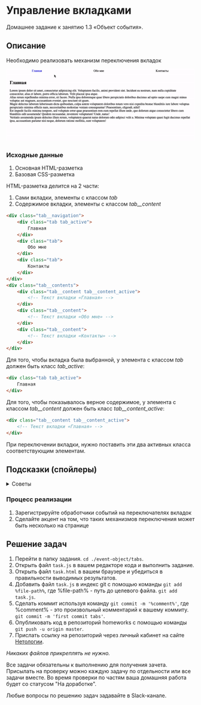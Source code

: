 # Управление вкладками

Домашнее задание к занятию 1.3 «Объект события».

## Описание 

Необходимо реализовать механизм переключения вкладок

![Demo](./demo.gif)

### Исходные данные

1. Основная HTML-разметка
2. Базовая CSS-разметка

HTML-разметка делится на 2 части:

1. Сами вкладки, элементы с классом *tab*
2. Содержимое вкладки, элементы с классом *tab__content*

```html
<div class="tab__navigation">
    <div class="tab tab_active">
        Главная
    </div>
    <div class="tab">
        Обо мне
    </div>
    <div class="tab">
        Контакты
    </div>
</div>
<div class="tab__contents">
    <div class="tab__content tab__content_active">
        <!-- Текст вкладки «Главная» -->
    </div>
    <div class="tab__content">
        <!-- Текст вкладки «Обо мне» -->
    </div>
    <div class="tab__content">
        <!-- Текст вкладки «Контакты» -->
    </div>
</div>
```

Для того, чтобы вкладка была выбранной, у элемента с классом *tab* должен быть класс
*tab_active*:

```html
<div class="tab tab_active">
    Главная
</div>
```

Для того, чтобы показывалось верное содержимое, у элемента с классом *tab__content*
должен быть класс *tab__content_active*:

```html
<div class="tab__content tab__content_active">
    <!-- Текст вкладки «Главная» -->
</div>
```

При переключении вкладки, нужно поставить эти два активных класса соответствующим
элементам.

## Подсказки (спойлеры)

<details>
<summary>Советы</summary>

Для удобного нахождения индекса вкладки, можно использовать метод
indexOf в найденном массиве вкладок *.tab*. Найденный индекс можно использовать
для показа нужного содержимого *.tab__content*

</details>

### Процесс реализации

1. Зарегистрируйте обработчики событий на переключателях вкладок
2. Сделайте акцент на том, что таких механизмов переключения может быть несколько
на странице

## Решение задач
1. Перейти в папку задания. `cd ./event-object/tabs`.
2. Открыть файл `task.js` в вашем редакторе кода и выполнить задание.
3. Открыть файл `task.html` в вашем браузере и убедиться в правильности выводимых результатов.
4. Добавить файл `task.js` в индекс git с помощью команды `git add %file-path%`, где %file-path% - путь до целевого файла. `git add task.js`.
5. Сделать коммит используя команду `git commit -m '%comment%'`, где %comment% - это произвольный комментарий к вашему коммиту. `git commit -m 'first commit tabs'`.
6. Опубликовать код в репозиторий homeworks с помощью команды `git push -u origin master`.
7. Прислать ссылку на репозиторий через личный кабинет на сайте [Нетологии][6].

[0]: https://github.com/
[1]: https://www.sublimetext.com/
[2]: https://code.visualstudio.com/
[3]: https://github.com/netology-code/guides/tree/master/github
[4]: https://git-scm.com/
[5]: https://github.com/netology-code/guides/blob/master/git/REAMDE.md
[6]: https://netology.ru/

*Никаких файлов прикреплять не нужно.*

Все задачи обязательны к выполнению для получения зачета. Присылать на проверку можно каждую задачу по отдельности или все задачи вместе. Во время проверки по частям ваша домашняя работа будет со статусом "На доработке".

Любые вопросы по решению задач задавайте в Slack-канале.
